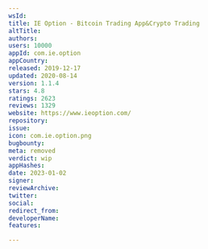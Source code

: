 ```yaml
---
wsId: 
title: IE Option - Bitcoin Trading App&Crypto Trading
altTitle: 
authors: 
users: 10000
appId: com.ie.option
appCountry: 
released: 2019-12-17
updated: 2020-08-14
version: 1.1.4
stars: 4.8
ratings: 2623
reviews: 1329
website: https://www.ieoption.com/
repository: 
issue: 
icon: com.ie.option.png
bugbounty: 
meta: removed
verdict: wip
appHashes: 
date: 2023-01-02
signer: 
reviewArchive: 
twitter: 
social: 
redirect_from: 
developerName: 
features: 

---
```


